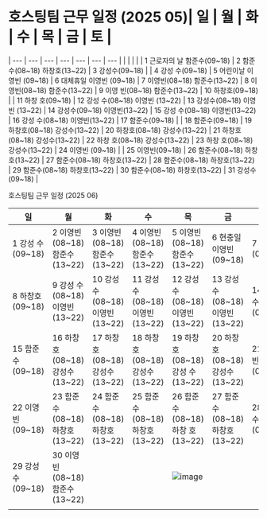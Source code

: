 # 호스팅팀 근무 일정 (2025 05)| 일 | 월 | 화 | 수 | 목 | 금 | 토 |
| --- | --- | --- | --- | --- | --- | --- |
|  |  |  |  | 1 근로자의 날 함준수(09~18) | 2 함준수(08~18) 하창호(13~22) | 3 강성수(09~18) |
| 4 강성 수(09~18) | 5 어린이날 이영빈 (09~18) | 6 대체휴일 이영빈 (09~18) | 7 이영빈(08~18) 함준수(13~22) | 8 이영빈(08~18) 함준수(13~22) | 9 이영 빈(08~18) 함준수(13~22) | 10 하창호(09~18) |
| 11 하창 호(09~18) | 12 강성 수(08~18) 이영빈 (13~22) | 13 강성수(08~18) 이영빈 (13~22) | 14 강성수(09~18) 이영빈(13~22) | 15 강성 수(08~18) 이영빈(13~22) | 16 강성 수(08~18) 이영빈(13~22) | 17 함준수(09~18) |
| 18 함준수(09~18) | 19 하창호(08~18) 강성수(13~22) | 20 하창호(08~18) 강성수(13~22) | 21 하창호(08~18) 강성수(13~22) | 22 하창 호(08~18) 강성수(13~22) | 23 하창 호(08~18) 강성수(13~22) | 24 이영빈 (09~18) |
| 25 이영빈(09~18) | 26 함준수(08~18) 하창호(13~22) | 27 함준수(08~18) 하창호(13~22) | 28 함준수(08~18) 하창호(13~22) | 29 함준수(08~18) 하창호(13~22) | 30 함준수(08~18) 하창호(13~22) | 31 강성수(09~18) |


호스팅팀 근무 일정 (2025 06)

| 일 | 월 | 화 | 수 | 목 | 금 | 토 |
| --- | --- | --- | --- | --- | --- | --- |
| 1 강성 수(09~18) | 2 이영빈 (08~18) 함준수(13~22) | 3 이영빈 (08~18) 함준수(13~22) | 4 이영빈(08~18) 함준수(13~22) | 5 이영빈(08~18) 함준수(13~22) | 6 현충일 이영빈(09~18) | 7 하창호(09~18) |
| 8 하창호(09~18) | 9 강성 수(08~18) 이영빈 (13~22) | 10 강성 수(08~18) 이영빈 (13~22) | 11 강성수(08~18) 이영빈(13~22) | 12 강성수(08~18) 이영빈(13~22) | 13 강성 수(08~18) 이영빈(13~22) | 14 함준수(09~18) |
| 15 함준수(09~18) | 16 하창호(08~18) 강성수(13~22) | 17 하창호(08~18) 강성수(13~22) | 18 하창호(08~18) 강성수(13~22) | 19 하창호(08~18) 강성 수(13~22) | 20 하창 호(08~18) 강성수(13~22) | 21 이영빈 (09~18) |
| 22 이영빈(09~18) | 23 함준수(08~18) 하창호(13~22) | 24 함준수(08~18) 하창호(13~22) | 25 함준수(08~18) 하창호(13~22) | 26 함준수(08~18) 하창 호(13~22) | 27 함준수(08~18) 하창호(13~22) | 28 강성수(09~18) |
| 29 강성수(09~18) | 30 이영빈(08~18) 함준수(13~22) |  |  | ![image](/image/placeholder)
 |  |  |


